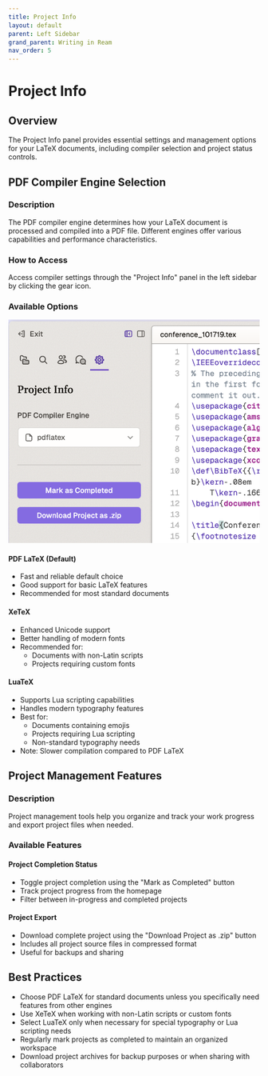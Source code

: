 ```yaml
---
title: Project Info
layout: default
parent: Left Sidebar
grand_parent: Writing in Ream
nav_order: 5
---
```


# Project Info

## Overview
The Project Info panel provides essential settings and management options for your LaTeX documents, including compiler selection and project status controls.

## PDF Compiler Engine Selection

### Description
The PDF compiler engine determines how your LaTeX document is processed and compiled into a PDF file. Different engines offer various capabilities and performance characteristics.

### How to Access
Access compiler settings through the "Project Info" panel in the left sidebar by clicking the gear icon.

### Available Options
![Project Info Settings Panel](e51acccefc.png)

#### PDF LaTeX (Default)
- Fast and reliable default choice
- Good support for basic LaTeX features
- Recommended for most standard documents

#### XeTeX
- Enhanced Unicode support
- Better handling of modern fonts
- Recommended for:
  - Documents with non-Latin scripts
  - Projects requiring custom fonts

#### LuaTeX
- Supports Lua scripting capabilities
- Handles modern typography features
- Best for:
  - Documents containing emojis
  - Projects requiring Lua scripting
  - Non-standard typography needs
- Note: Slower compilation compared to PDF LaTeX

## Project Management Features

### Description
Project management tools help you organize and track your work progress and export project files when needed.

### Available Features

#### Project Completion Status
- Toggle project completion using the "Mark as Completed" button
- Track project progress from the homepage
- Filter between in-progress and completed projects

#### Project Export
- Download complete project using the "Download Project as .zip" button
- Includes all project source files in compressed format
- Useful for backups and sharing

## Best Practices
- Choose PDF LaTeX for standard documents unless you specifically need features from other engines
- Use XeTeX when working with non-Latin scripts or custom fonts
- Select LuaTeX only when necessary for special typography or Lua scripting needs
- Regularly mark projects as completed to maintain an organized workspace
- Download project archives for backup purposes or when sharing with collaborators

